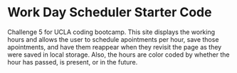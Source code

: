 # Work Day Scheduler Starter Code

Challenge 5 for UCLA coding bootcamp. This site displays the working hours and allows the user to schedule apointments per hour, save those apointments, and have them reappear when they revisit the page as they were saved in local storage. Also, the hours are color coded by whether the hour has passed, is present, or in the future. 
